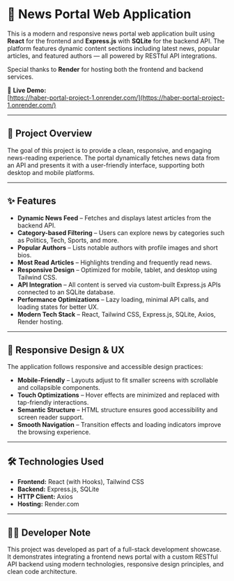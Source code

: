 # 📰 News Portal Web Application

This is a modern and responsive news portal web application built using **React** for the frontend and **Express.js** with **SQLite** for the backend API. The platform features dynamic content sections including latest news, popular articles, and featured authors — all powered by RESTful API integrations.

Special thanks to **Render** for hosting both the frontend and backend services.

🔗 **Live Demo:**  
[https://haber-portal-project-1.onrender.com/](https://haber-portal-project-1.onrender.com/)

---

## 📌 Project Overview

The goal of this project is to provide a clean, responsive, and engaging news-reading experience. The portal dynamically fetches news data from an API and presents it with a user-friendly interface, supporting both desktop and mobile platforms.

---

## ✨ Features

- **Dynamic News Feed** – Fetches and displays latest articles from the backend API.
- **Category-based Filtering** – Users can explore news by categories such as Politics, Tech, Sports, and more.
- **Popular Authors** – Lists notable authors with profile images and short bios.
- **Most Read Articles** – Highlights trending and frequently read news.
- **Responsive Design** – Optimized for mobile, tablet, and desktop using Tailwind CSS.
- **API Integration** – All content is served via custom-built Express.js APIs connected to an SQLite database.
- **Performance Optimizations** – Lazy loading, minimal API calls, and loading states for better UX.
- **Modern Tech Stack** – React, Tailwind CSS, Express.js, SQLite, Axios, Render hosting.

---

## 📱 Responsive Design & UX

The application follows responsive and accessible design practices:

- **Mobile-Friendly** – Layouts adjust to fit smaller screens with scrollable and collapsible components.
- **Touch Optimizations** – Hover effects are minimized and replaced with tap-friendly interactions.
- **Semantic Structure** – HTML structure ensures good accessibility and screen reader support.
- **Smooth Navigation** – Transition effects and loading indicators improve the browsing experience.

---

## 🛠️ Technologies Used

- **Frontend:** React (with Hooks), Tailwind CSS
- **Backend:** Express.js, SQLite
- **HTTP Client:** Axios
- **Hosting:** Render.com

---

## 🧑‍💻 Developer Note

This project was developed as part of a full-stack development showcase. It demonstrates integrating a frontend news portal with a custom RESTful API backend using modern technologies, responsive design principles, and clean code architecture.
